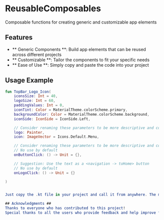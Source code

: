 # ReusableComposables
Composable functions for creating generic and customizable app elements

## Features ##

- ** Generic Components **: Build app elements that can be reused across different projects
- ** Customizable **: Tailor the components to fit your specific needs
- ** Ease of Use **: Simply copy and paste the code into your project

## Usage Example ##

```kotlin
fun TopBar_Logo_Icon(
    iconsSize: Int = 40,
    logoSize: Int = 60,
    paddingValues: Int = 0,
    iconTint: Color = MaterialTheme.colorScheme.primary,
    backgroundColor: Color = MaterialTheme.colorScheme.background,
    iconSide: IconSide = IconSide.Left,

    // Consider renaming these parameters to be more descriptive and context-specific
    logo: Painter,
    icon: ImageVector = Icons.Default.Menu,

    // Consider renaming these parameters to be more descriptive and context-specific
    // No use by default
    onButtonClick: () -> Unit = {},

    // Suggestion: Use the text as a <navigation -> toHome> button
    // No use by default
    onLogoClick: () -> Unit = {}

)


Just copy the .kt file in your project and call it from anywhere. The majority of the parameters are default

## Acknowledgments ##
Thanks to everyone who has contributed to this project!
Special thanks to all the users who provide feedback and help improve the project.
